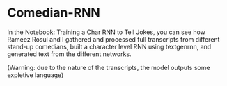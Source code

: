 # Comedian-RNN

In the Notebook: Training a Char RNN to Tell Jokes, you can see how Rameez Rosul and I gathered and processed full transcripts from different stand-up comedians, built a character level RNN using textgenrnn, and generated text from the different networks.

(Warning: due to the nature of the transcripts, the model outputs some expletive language)
